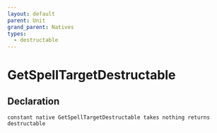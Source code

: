 ```yaml
---
layout: default
parent: Unit
grand_parent: Natives
types:
  - destructable
---
```


# GetSpellTargetDestructable

## Declaration

```
constant native GetSpellTargetDestructable takes nothing returns destructable
```